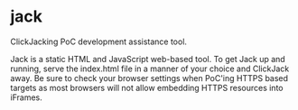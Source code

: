 jack
====

ClickJacking PoC development assistance tool.

Jack is a static HTML and JavaScript web-based tool. To get Jack up and running, serve the index.html file in a manner of your choice and ClickJack away.
Be sure to check your browser settings when PoC'ing HTTPS based targets as most browsers will not allow embedding HTTPS resources into iFrames.
